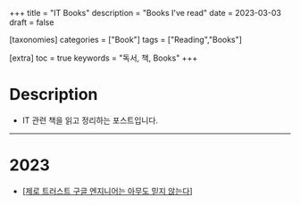 +++
title = "IT Books"
description = "Books I've read"
date = 2023-03-03
draft = false

[taxonomies]
categories = ["Book"]
tags = ["Reading","Books"]

[extra]
toc = true
keywords = "독서, 책, Books"
+++

# Description

- IT 관련 책을 읽고 정리하는 포스트입니다.

---

# 2023

- [[제로 트러스트 구글 엔지니어는 아무도 믿지 않는다](@/books/zero_trust_1.md)]
